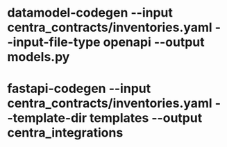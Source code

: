 # datamodel-codegen --input centra_contracts/inventories.yaml --input-file-type openapi --output models.py

# fastapi-codegen --input centra_contracts/inventories.yaml --template-dir templates --output centra_integrations


